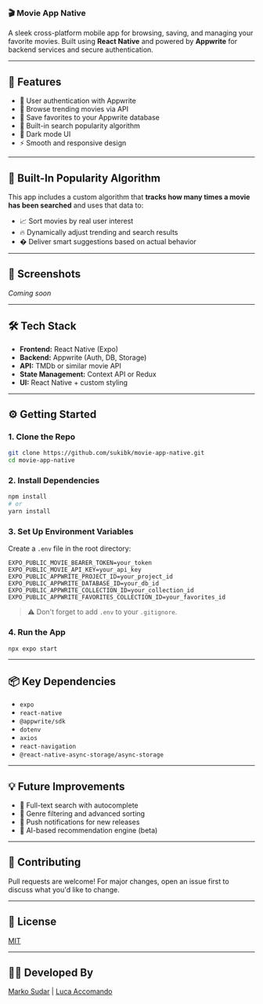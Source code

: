 
### 🎬 Movie App Native

A sleek cross-platform mobile app for browsing, saving, and managing your favorite movies. Built using **React Native** and powered by **Appwrite** for backend services and secure authentication.

---

## 🚀 Features

- 🔐 User authentication with Appwrite
- 🎥 Browse trending movies via API
- 💾 Save favorites to your Appwrite database
- 🧠 Built-in search popularity algorithm
- 🌙 Dark mode UI
- ⚡ Smooth and responsive design

---

## 🧠 Built-In Popularity Algorithm

This app includes a custom algorithm that **tracks how many times a movie has been searched** and uses that data to:

- 📈 Sort movies by real user interest
- 🔥 Dynamically adjust trending and search results
- � Deliver smart suggestions based on actual behavior

---

## 📱 Screenshots

_Coming soon_

---

## 🛠️ Tech Stack

- **Frontend:** React Native (Expo)
- **Backend:** Appwrite (Auth, DB, Storage)
- **API:** TMDb or similar movie API
- **State Management:** Context API or Redux
- **UI:** React Native + custom styling

---

## ⚙️ Getting Started

### 1. Clone the Repo
```bash
git clone https://github.com/sukibk/movie-app-native.git
cd movie-app-native
```

### 2. Install Dependencies
```bash
npm install
# or
yarn install
```

### 3. Set Up Environment Variables

Create a `.env` file in the root directory:

```env
EXPO_PUBLIC_MOVIE_BEARER_TOKEN=your_token
EXPO_PUBLIC_MOVIE_API_KEY=your_api_key
EXPO_PUBLIC_APPWRITE_PROJECT_ID=your_project_id
EXPO_PUBLIC_APPWRITE_DATABASE_ID=your_db_id
EXPO_PUBLIC_APPWRITE_COLLECTION_ID=your_collection_id
EXPO_PUBLIC_APPWRITE_FAVORITES_COLLECTION_ID=your_favorites_id
```

> ⚠️ Don't forget to add `.env` to your `.gitignore`.

### 4. Run the App
```bash
npx expo start
```

---

## 📦 Key Dependencies

- `expo`
- `react-native`
- `@appwrite/sdk`
- `dotenv`
- `axios`
- `react-navigation`
- `@react-native-async-storage/async-storage`

---

## 💡 Future Improvements

- 🔎 Full-text search with autocomplete
- 📂 Genre filtering and advanced sorting
- 🔔 Push notifications for new releases
- 🧠 AI-based recommendation engine (beta)

---

## 🙌 Contributing

Pull requests are welcome! For major changes, open an issue first to discuss what you'd like to change.

---

## 📄 License

[MIT](LICENSE)

---

## 👨‍💻 Developed By

[Marko Sudar](https://github.com/sukibk) | 
[Luca Accomando](https://www.linkedin.com/in/luca-accomando-4a152b34a/)

